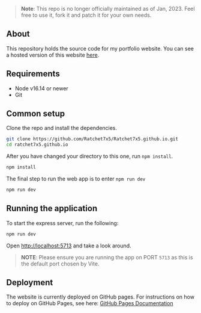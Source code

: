 > **Note**: This repo is no longer officially maintained as of Jan, 2023.
> Feel free to use it, fork it and patch it for your own needs.

## About

This repository holds the source code for my portfolio website. You can see a hosted version of this website <a href="https://www.tarunr.com" target="_blank">here</a>.

## Requirements

* Node v16.14 or newer
* Git

## Common setup

Clone the repo and install the dependencies.

```bash
git clone https://github.com/Ratchet7x5/Ratchet7x5.github.io.git
cd ratchet7x5.github.io
```
After you have changed your directory to this one, run `npm install`.

```bash
npm install
```

The final step to run the web app is to enter `npm run dev`
```bash
npm run dev
```

## Running the application

To start the express server, run the following:

```bash
npm run dev
```

Open [http://localhost:5713](http://localhost:5713) and take a look around. 
> **NOTE**: Please ensure you are running the app on PORT `5713` as this is the default port chosen by Vite. 


## Deployment
The website is currently deployed on GitHub pages. For instructions on how to deploy on GitHub Pages, see here: [GitHub Pages Documentation](https://docs.github.com/en/pages)